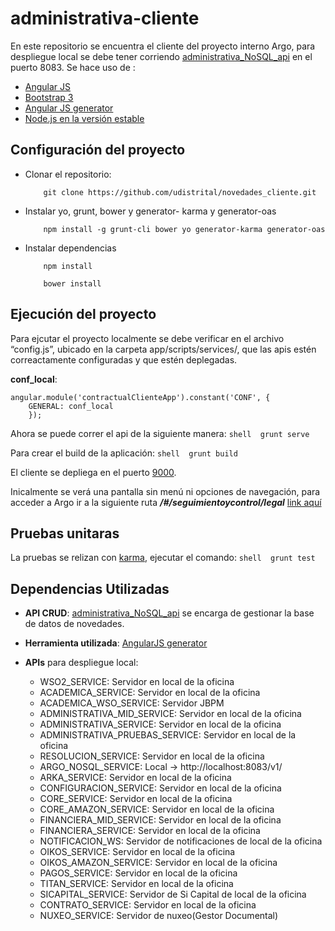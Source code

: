 # administrativa-cliente

En este repositorio se encuentra el cliente del proyecto interno Argo, para despliegue local se debe tener corriendo [administrativa_NoSQL_api](https://github.com/udistrital/administrativa_NoSQL_api)  en el puerto 8083.
Se hace uso de :
* [Angular JS](https://angularjs.org/)
* [Bootstrap 3](https://getbootstrap.com/docs/3.3/)
* [Angular JS generator](https://github.com/fabianLeon/oas)
* [Node.js en la versión estable](https://nodejs.org/en/)

## Configuración del proyecto

* Clonar el repositorio: 
    ```shell 
        git clone https://github.com/udistrital/novedades_cliente.git
    ```
* Instalar yo, grunt, bower y generator- karma y generator-oas
    ```shell 
        npm install -g grunt-cli bower yo generator-karma generator-oas
    ```
* Instalar dependencias
    ```shell 
        npm install
    ```
    ```shell 
        bower install
    ```


## Ejecución del proyecto

Para ejcutar el proyecto localmente se debe verificar en el archivo “config.js”, ubicado en la carpeta app/scripts/services/, que las apis estén correactamente configuradas y que estén deplegadas.

**conf_local**:
```
angular.module('contractualClienteApp').constant('CONF', { 
    GENERAL: conf_local
    });
```
Ahora se puede correr el api de la siguiente manera:
    ```shell 
        grunt serve
    ```

Para crear el build de la aplicación:
    ```shell 
        grunt build
    ```

El cliente se depliega en el puerto [9000](http://localhost:9000). 

Inicalmente se verá una pantalla sin menú ni opciones de navegación, para acceder a Argo ir a la siguiente ruta ***/#/seguimientoycontrol/legal*** [link aquí](http://localhost:9000/#/seguimientoycontrol/legal)


## Pruebas unitaras

La pruebas se relizan con [karma](https://karma-runner.github.io/latest/index.html), ejecutar el comando:
    ```shell 
        grunt test
    ```

## Dependencias Utilizadas

* **API CRUD**: [administrativa_NoSQL_api](https://github.com/udistrital/administrativa_NoSQL_api ) se encarga de gestionar la base de datos de novedades.

* **Herramienta utilizada**: [AngularJS generator](https://github.com/fabianLeon/oas)

* **APIs** para despliegue local:

  * WSO2_SERVICE: Servidor en local de la oficina
  * ACADEMICA_SERVICE: Servidor en local de la oficina
  * ACADEMICA_WSO_SERVICE: Servidor JBPM
  * ADMINISTRATIVA_MID_SERVICE: Servidor en local de la oficina
  * ADMINISTRATIVA_SERVICE: Servidor en local de la oficina
  * ADMINISTRATIVA_PRUEBAS_SERVICE: Servidor en local de la oficina
  * RESOLUCION_SERVICE: Servidor en local de la oficina
  * ARGO_NOSQL_SERVICE: Local -> http://localhost:8083/v1/
  * ARKA_SERVICE: Servidor en local de la oficina
  * CONFIGURACION_SERVICE: Servidor en local de la oficina
  * CORE_SERVICE: Servidor en local de la oficina
  * CORE_AMAZON_SERVICE: Servidor en local de la oficina
  * FINANCIERA_MID_SERVICE: Servidor en local de la oficina
  * FINANCIERA_SERVICE: Servidor en local de la oficina
  * NOTIFICACION_WS: Servidor de notificaciones de local de la oficina
  * OIKOS_SERVICE: Servidor en local de la oficina
  * OIKOS_AMAZON_SERVICE: Servidor en local de la oficina
  * PAGOS_SERVICE: Servidor en local de la oficina
  * TITAN_SERVICE: Servidor en local de la oficina
  * SICAPITAL_SERVICE: Servidor de Si Capital de local de la oficina
  * CONTRATO_SERVICE: Servidor en local de la oficina
  * NUXEO_SERVICE: Servidor de nuxeo(Gestor Documental)

